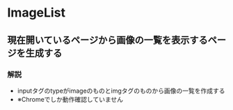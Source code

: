 # ImageList

## 現在開いているページから画像の一覧を表示するページを生成する

### 解説
- inputタグのtypeがimageのものとimgタグのものから画像の一覧を作成する
- ※Chromeでしか動作確認していません
